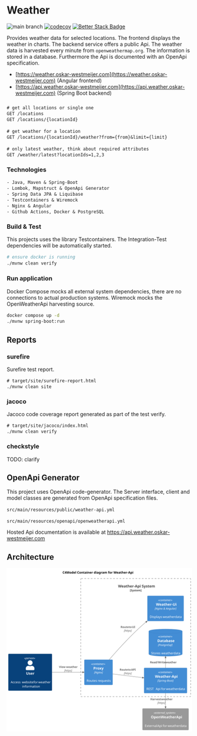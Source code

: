 # Weather

![main branch](https://github.com/OskarWestmeijer/weather/actions/workflows/main-build-test-release.yml/badge.svg)
[![codecov](https://codecov.io/gh/OskarWestmeijer/weather/graph/badge.svg?token=KPHN0THI0X)](https://codecov.io/gh/OskarWestmeijer/weather)
[![Better Stack Badge](https://uptime.betterstack.com/status-badges/v1/monitor/vmxk.svg)](https://uptime.betterstack.com/?utm_source=status_badge)

Provides weather data for selected locations. The frontend displays the weather in charts. The backend service offers a public
Api. The weather data is harvested every minute from `openweathermap.org`. The information is stored in a database. Furthermore the Api is
documented with an OpenApi specification.

- [https://weather.oskar-westmeijer.com](https://weather.oskar-westmeijer.com) (Angular frontend)
- [https://api.weather.oskar-westmeijer.com](https://api.weather.oskar-westmeijer.com) (Spring Boot backend)

###
```
# get all locations or single one
GET /locations
GET /locations/{locationId}

# get weather for a location
GET /locations/{locationId}/weather?from={from}&limit={limit}

# only latest weather, think about required attributes
GET /weather/latest?locationIds=1,2,3
```

### Technologies

```
- Java, Maven & Spring-Boot
- Lombok, Mapstruct & OpenApi Generator
- Spring Data JPA & Liquibase
- Testcontainers & Wiremock
- Nginx & Angular
- Github Actions, Docker & PostgreSQL
```

### Build & Test

This projects uses the library Testcontainers. The Integration-Test dependencies will be automatically started.

``` bash
# ensure docker is running
./mvnw clean verify
```

### Run application

Docker Compose mocks all external system dependencies, there are no connections to actual production systems.
Wiremock mocks the OpenWeatherApi harvesting source.

``` bash
docker compose up -d
./mvnw spring-boot:run
```

## Reports

### surefire

Surefire test report.

```
# target/site/surefire-report.html
./mvnw clean site
```

### jacoco

Jacoco code coverage report generated as part of the test verify.

```
# target/site/jacoco/index.html
./mvnw clean verify
```

### checkstyle

TODO: clarify

## OpenApi Generator

This project uses OpenApi code-generator. The Server interface, client and model classes are generated from OpenApi specification files.

`src/main/resources/public/weather-api.yml`

`src/main/resources/openapi/openweatherapi.yml`

Hosted Api documentation is available at https://api.weather.oskar-westmeijer.com

## Architecture

![Alt c4-model system context diagram](docs/c4model/c4_container.svg)
